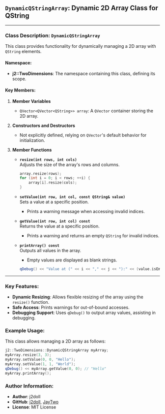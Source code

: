 ## `DynamicQStringArray`: Dynamic 2D Array Class for QString

---

### Class Description: `DynamicQStringArray`
This class provides functionality for dynamically managing a 2D array with `QString` elements.

#### Namespace:
- **j2::TwoDimensions**: The namespace containing this class, defining its scope.

#### Key Members:
1. **Member Variables**
   - `QVector<QVector<QString>> array`: A `QVector` container storing the 2D array.

2. **Constructors and Destructors**
   - Not explicitly defined, relying on `QVector`'s default behavior for initialization.

3. **Member Functions**
   - **`resize(int rows, int cols)`**  
     Adjusts the size of the array's rows and columns.
     ```cpp
     array.resize(rows);
     for (int i = 0; i < rows; ++i) {
         array[i].resize(cols);
     }
     ```

   - **`setValue(int row, int col, const QString& value)`**  
     Sets a value at a specific position.  
     - Prints a warning message when accessing invalid indices.

   - **`getValue(int row, int col) const`**  
     Returns the value at a specific position.  
     - Prints a warning and returns an empty `QString` for invalid indices.

   - **`printArray() const`**  
     Outputs all values in the array.  
     - Empty values are displayed as blank strings.
     ```cpp
     qDebug() << "Value at (" << i << "," << j << "):" << (value.isEmpty() ? "" : value);
     ```

---

### Key Features:
- **Dynamic Resizing**: Allows flexible resizing of the array using the `resize()` function.
- **Safe Access**: Prints warnings for out-of-bound accesses.
- **Debugging Support**: Uses `qDebug()` to output array values, assisting in debugging.

### Example Usage:
This class allows managing a 2D array as follows:
```cpp
j2::TwoDimensions::DynamicQStringArray myArray;
myArray.resize(3, 3);
myArray.setValue(0, 0, "Hello");
myArray.setValue(1, 1, "World");
qDebug() << myArray.getValue(0, 0); // "Hello"
myArray.printArray();
```

### Author Information:
- **Author**: j2doll  
- **GitHub**: [j2doll](https://github.com/j2doll), [JayTwo](https://github.com/JayTwo)  
- **License**: MIT License  

